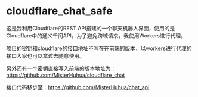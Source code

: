 # cloudflare_chat_safe

这是我利用Cloudflare的REST API搭建的一个聊天机器人界面，使用的是Cloudflare中的通义千问API，为了避免跨域请求，我使用Workers进行代理。

项目的密钥和cloudflare的接口地址不写在在前端的版本，以workers进行代理的接口大家也可以拿过去随意使用。

另外还有一个密钥直接写入前端的版本地址为：https://github.com/MisterHuhua/cloudflare_chat

接口代码移步至：https://github.com/MisterHuhua/chat_api
